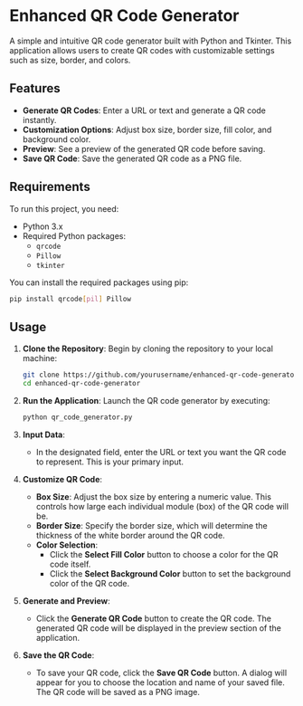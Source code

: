 # Enhanced QR Code Generator

A simple and intuitive QR code generator built with Python and Tkinter. This application allows users to create QR codes with customizable settings such as size, border, and colors.

## Features

- **Generate QR Codes**: Enter a URL or text and generate a QR code instantly.
- **Customization Options**: Adjust box size, border size, fill color, and background color.
- **Preview**: See a preview of the generated QR code before saving.
- **Save QR Code**: Save the generated QR code as a PNG file.

## Requirements

To run this project, you need:

- Python 3.x
- Required Python packages:
  - `qrcode`
  - `Pillow`
  - `tkinter`

You can install the required packages using pip:

```bash
pip install qrcode[pil] Pillow
```

## Usage

1. **Clone the Repository**: Begin by cloning the repository to your local machine:
    ```bash
    git clone https://github.com/yourusername/enhanced-qr-code-generator.git
    cd enhanced-qr-code-generator
    ```

2. **Run the Application**: Launch the QR code generator by executing:
    ```bash
    python qr_code_generator.py
    ```

3. **Input Data**:
   - In the designated field, enter the URL or text you want the QR code to represent. This is your primary input.

4. **Customize QR Code**:
   - **Box Size**: Adjust the box size by entering a numeric value. This controls how large each individual module (box) of the QR code will be.
   - **Border Size**: Specify the border size, which will determine the thickness of the white border around the QR code.
   - **Color Selection**:
     - Click the **Select Fill Color** button to choose a color for the QR code itself.
     - Click the **Select Background Color** button to set the background color of the QR code.

5. **Generate and Preview**:
   - Click the **Generate QR Code** button to create the QR code. The generated QR code will be displayed in the preview section of the application.

6. **Save the QR Code**:
   - To save your QR code, click the **Save QR Code** button. A dialog will appear for you to choose the location and name of your saved file. The QR code will be saved as a PNG image.
